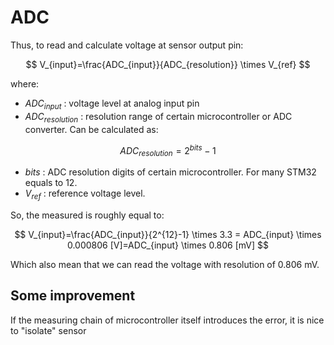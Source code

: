 # ADC

Thus, to read and calculate voltage at sensor output pin:

$$
V_{input}=\frac{ADC_{input}}{ADC_{resolution}} \times V_{ref}
$$

where: 

- $ADC_{input}$ : voltage level at analog input pin
- $ADC_{resolution}$ : resolution range of certain microcontroller or ADC converter. Can be calculated as: 

$$ADC_{resolution}=2^{bits}-1$$

- $bits$ : ADC resolution digits of certain microcontroller. For many STM32 equals to 12.
- $V_{ref}$ : reference voltage level. 

So, the measured is roughly equal to:

$$
V_{input}=\frac{ADC_{input}}{2^{12}-1} \times 3.3 = ADC_{input} \times 0.000806 [V]=ADC_{input} \times 0.806 [mV]
$$

Which also mean that we can read the voltage with resolution of 0.806 mV.

## Some improvement

If the measuring chain of microcontroller itself introduces the error, it is nice to "isolate" sensor   